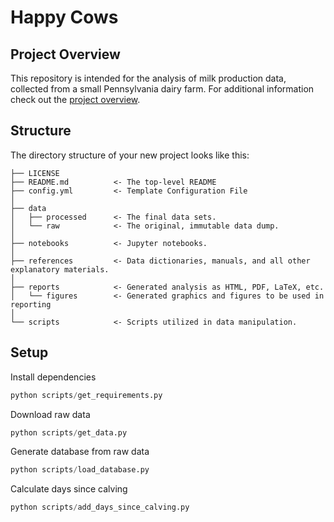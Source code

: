 # Happy Cows

## Project Overview

This repository is intended for the analysis of milk production data, collected from a small Pennsylvania dairy farm.  For additional information check out the [project overview](references/OVERVIEW.md).

## Structure

The directory structure of your new project looks like this:

```
├── LICENSE
├── README.md          <- The top-level README
├── config.yml         <- Template Configuration File
│
├── data
│   ├── processed      <- The final data sets.
│   └── raw            <- The original, immutable data dump.
│
├── notebooks          <- Jupyter notebooks.
│
├── references         <- Data dictionaries, manuals, and all other explanatory materials.
│
├── reports            <- Generated analysis as HTML, PDF, LaTeX, etc.
│   └── figures        <- Generated graphics and figures to be used in reporting
│
└── scripts            <- Scripts utilized in data manipulation.
```

## Setup

Install dependencies

``` python
python scripts/get_requirements.py
```

Download raw data

``` python
python scripts/get_data.py
```

Generate database from raw data

``` python
python scripts/load_database.py
```

Calculate days since calving

``` python
python scripts/add_days_since_calving.py
```